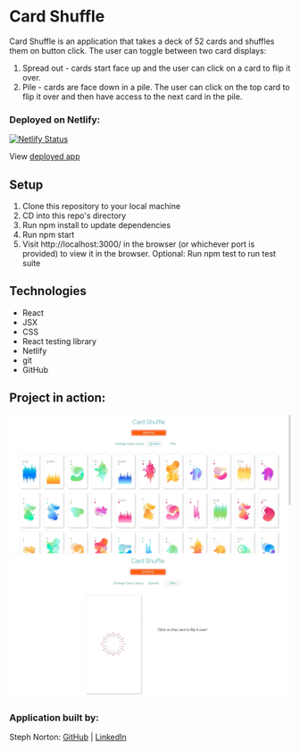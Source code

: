 # Card Shuffle

Card Shuffle is an application that takes a deck of 52 cards and shuffles them on button click. The user can toggle between two card displays:
1) Spread out - cards start face up and the user can click on a card to flip it over.
2) Pile - cards are face down in a pile. The user can click on the top card to flip it over and then have access to the next card in the pile.

### Deployed on Netlify: 
[![Netlify Status](https://api.netlify.com/api/v1/badges/928262d2-66e5-4c8c-a44b-b25c9afb954c/deploy-status)](https://app.netlify.com/sites/card-shuffle/deploys)

View [deployed app](card-shuffle.netlify.app)

## Setup
1. Clone this repository to your local machine
2. CD into this repo's directory
3. Run npm install to update dependencies
4. Run npm start
5. Visit http://localhost:3000/ in the browser (or whichever port is provided) to view it in the browser.
Optional: Run npm test to run test suite

## Technologies
- React
- JSX
- CSS
- React testing library
- Netlify
- git 
- GitHub

## Project in action:
<img src='readme_assets/card_shuffle_spread.gif' width=680>
<img src='readme_assets/card_shuffle_pile.gif' width=680>


### Application built by:
Steph Norton: [GitHub](https://github.com/NakiNorton) | [LinkedIn](https://www.linkedin.com/in/stephanie-norton-12888453/) <br>